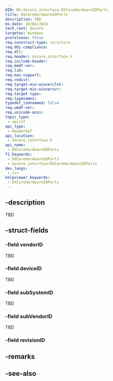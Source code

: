 ```yaml
---
UID: NS:dxcore_interface.DXCoreHardwareIDParts
title: DXCoreHardwareIDParts
description: TBD
ms.date: 10/04/2024
tech.root: dxcore
targetos: Windows
prerelease: false
req.construct-type: structure
req.ddi-compliance: 
req.dll: 
req.header: dxcore_interface.h
req.include-header: 
req.kmdf-ver: 
req.lib: 
req.max-support: 
req.redist: 
req.target-min-winverclnt: 
req.target-min-winversvr: 
req.target-type: 
req.typenames: 
typedef_isUnnamed: false
req.umdf-ver: 
req.unicode-ansi: 
topic_type:
 - apiref
api_type:
 - HeaderDef
api_location:
 - dxcore_interface.h
api_name:
 - DXCoreHardwareIDParts
f1_keywords:
 - DXCoreHardwareIDParts
 - dxcore_interface/DXCoreHardwareIDParts
dev_langs:
 - c++
helpviewer_keywords:
 - DXCoreHardwareIDParts
---
```


## -description

TBD

## -struct-fields

### -field vendorID

TBD

### -field deviceID

TBD

### -field subSystemID

TBD

### -field subVendorID

TBD

### -field revisionID

## -remarks

## -see-also

